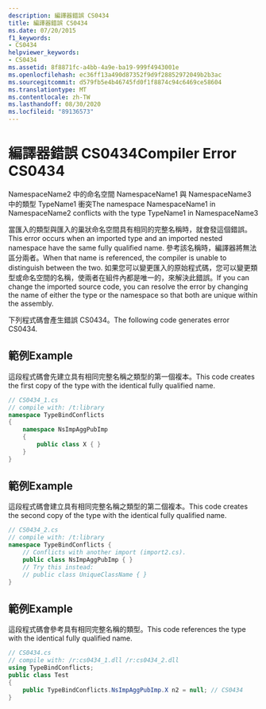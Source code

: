 ```yaml
---
description: 編譯器錯誤 CS0434
title: 編譯器錯誤 CS0434
ms.date: 07/20/2015
f1_keywords:
- CS0434
helpviewer_keywords:
- CS0434
ms.assetid: 8f8871fc-a4bb-4a9e-ba19-999f4943001e
ms.openlocfilehash: ec36ff13a490d87352f9d9f28852972049b2b3ac
ms.sourcegitcommit: d579fb5e4b46745fd0f1f8874c94c6469ce58604
ms.translationtype: MT
ms.contentlocale: zh-TW
ms.lasthandoff: 08/30/2020
ms.locfileid: "89136573"
---
```

# <a name="compiler-error-cs0434"></a><span data-ttu-id="d44ed-103">編譯器錯誤 CS0434</span><span class="sxs-lookup"><span data-stu-id="d44ed-103">Compiler Error CS0434</span></span>
<span data-ttu-id="d44ed-104">NamespaceName2 中的命名空間 NamespaceName1 與 NamespaceName3 中的類型 TypeName1 衝突</span><span class="sxs-lookup"><span data-stu-id="d44ed-104">The namespace NamespaceName1 in NamespaceName2 conflicts with the type TypeName1 in NamespaceName3</span></span>  
  
 <span data-ttu-id="d44ed-105">當匯入的類型與匯入的巢狀命名空間具有相同的完整名稱時，就會發這個錯誤。</span><span class="sxs-lookup"><span data-stu-id="d44ed-105">This error occurs when an imported type and an imported nested namespace have the same fully qualified name.</span></span> <span data-ttu-id="d44ed-106">參考該名稱時，編譯器將無法區分兩者。</span><span class="sxs-lookup"><span data-stu-id="d44ed-106">When that name is referenced, the compiler is unable to distinguish between the two.</span></span> <span data-ttu-id="d44ed-107">如果您可以變更匯入的原始程式碼，您可以變更類型或命名空間的名稱，使兩者在組件內都是唯一的，來解決此錯誤。</span><span class="sxs-lookup"><span data-stu-id="d44ed-107">If you can change the imported source code, you can resolve the error by changing the name of either the type or the namespace so that both are unique within the assembly.</span></span>  
  
 <span data-ttu-id="d44ed-108">下列程式碼會產生錯誤 CS0434。</span><span class="sxs-lookup"><span data-stu-id="d44ed-108">The following code generates error CS0434.</span></span>  
  
## <a name="example"></a><span data-ttu-id="d44ed-109">範例</span><span class="sxs-lookup"><span data-stu-id="d44ed-109">Example</span></span>  
 <span data-ttu-id="d44ed-110">這段程式碼會先建立具有相同完整名稱之類型的第一個複本。</span><span class="sxs-lookup"><span data-stu-id="d44ed-110">This code creates the first copy of the type with the identical fully qualified name.</span></span>  
  
```csharp  
// CS0434_1.cs  
// compile with: /t:library  
namespace TypeBindConflicts
{  
    namespace NsImpAggPubImp
    {  
        public class X { }  
    }  
}  
```  
  
## <a name="example"></a><span data-ttu-id="d44ed-111">範例</span><span class="sxs-lookup"><span data-stu-id="d44ed-111">Example</span></span>  
 <span data-ttu-id="d44ed-112">這段程式碼會建立具有相同完整名稱之類型的第二個複本。</span><span class="sxs-lookup"><span data-stu-id="d44ed-112">This code creates the second copy of the type with the identical fully qualified name.</span></span>  
  
```csharp  
// CS0434_2.cs  
// compile with: /t:library  
namespace TypeBindConflicts {  
    // Conflicts with another import (import2.cs).  
    public class NsImpAggPubImp { }  
    // Try this instead:  
    // public class UniqueClassName { }  
}  
```  
  
## <a name="example"></a><span data-ttu-id="d44ed-113">範例</span><span class="sxs-lookup"><span data-stu-id="d44ed-113">Example</span></span>  
 <span data-ttu-id="d44ed-114">這段程式碼會參考具有相同完整名稱的類型。</span><span class="sxs-lookup"><span data-stu-id="d44ed-114">This code references the type with the identical fully qualified name.</span></span>  
  
```csharp  
// CS0434.cs  
// compile with: /r:cs0434_1.dll /r:cs0434_2.dll  
using TypeBindConflicts;  
public class Test
{  
    public TypeBindConflicts.NsImpAggPubImp.X n2 = null; // CS0434  
}  
```
